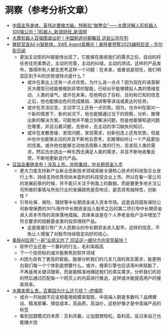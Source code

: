 # 洞察（参考分析文章）

- [中国主导身体，英伟达要做大脑，特斯拉“做整合”——大摩详解人形机器人100强公司！|机器人_新浪财经_新浪网](https://finance.sina.com.cn/roll/2025-02-07/doc-ineirsee0080314.shtml)
- [大摩机器人百强图谱出炉！中国制造份额瞩目 这些公司在列](https://www.cls.cn/detail/1936774)
- [微软官宣All in智能体，SWE Agent首曝光！奥特曼预警2025编程巨变 - 华尔街见闻](https://wallstreetcn.com/articles/3740563)
	- 更加主动型的AI智能体出现了，它能够在接收我们的需求之后，自动的将任务往完美靠近，主动的完善，主动的纠错，主动的测试。这样的产品发布，值得所有人都去思考这样一个问题：在未来，或者说是现在，我们明显区别于AI的优势或特点是什么？
		- 或许在表达上还有一点点优势。为什么说一点点？因为现在的语音聊天大模型已经能够做到非常的智能，已经似乎能够模拟人类的情绪变动、人类的语气。或许在未来，在他明白了目标、目的和已知的信息之后，他也能够出色的完成推销、演讲等等讲话或表达的任务。
		- 或许在灵活应变，主动学习上还有一点优势。因为，也许AI在面对一个新的情景下、新的状况下，他也能够通过当下的观察，分析，推理出新的解决方案。可能他并不能立刻解决问题，但是他能够知道问题在哪里，并且沿着问题，去弥补，去主动的学习缺失的知识。
		- 或许在发散思维，发现问题，发现需求，创新创造上还有优势。但是AI也许也能够主动的并且不断地去思考，去推理如何让一个产品更加的完美。或许他也能够主动地去观察人类的行为，去发现人类的需求，然后去创造出一种东西去满足人类的需求，并且不断地收集反馈，不断地更新迭代产品。
- [证监会重磅发布！涉及上市、并购重组、中长期资金入市](https://mp.weixin.qq.com/s?__biz=MzAwODUyMjIzOQ==&mid=2651912403&idx=1&sn=afade21ee7cda0658f4481a07463dfad&chksm=815a7ff3a5b34f444bb53767dc8548f7e76fa233a741ac9b62142e8d2bca3b4bb08871272cf3&scene=0&xtrack=1#rd)
	- 更大力度支持新产业新业态新技术领域突破关键核心技术的科技型企业发行上市，持续支持优质但尚未盈利的科技型企业上市。所以在看一家公司的发展前景的时候，并不能只关注于账面上的数据，而是要更多地关注公司所做的事情与所处行业的发展趋势是否吻合，是否具有独特性，创新性？
	- 引导社保、保险、理财等中长期资金进入资本市场。这是自将国有保险公司新增保费的30%用作中长期资金投入股市之后的第二项引导中长期资金进入资本市场的具体落地措施。具体来说是在个人养老金账户当中增加了符合要求的指数基金类的投资理财产品。
		- 这是直接引导广大人民群众的中长期资金进入股市，这样的信息，不免让人增强了对股市持续稳定向好的信心。
- [美股AI应用“一哥”业绩又炸了 印证这一细分方向变现最快？](https://www.cls.cn/detail/1941751)
	- 软件行业还是一个暴利的行业，毛利率超高
	- 下一个投资标的或许能聚焦到软件领域
	- AI因为具有了更高的智能，能够分析我们的几言几语的真实需求，能更明白我们每一个个体到底想要什么。或许，搜索引擎也应该用AI来赋能了，不再是用关键词搜索，而是能精准地捕捉我们的真实需求，分析我们的目的然后通过匹配每一个网页上的内容进行推送，这样或许能提高用户的搜索效率。
- [水果卖那么贵，百果园为什么还亏损？-虎嗅网](https://www.huxiu.com/article/4009716.html)
	- 或许一开始就不应该想着用规模来取胜，中高端人群是多数吗？品牌建设、精准部署、降低成本，高品质，高溢价，这些好像才是中高端产品的标签
	- 看到加盟模式的本质：互利共赢。让加盟商轻松，盈利高，反过来自己也能赚大钱
